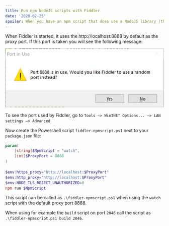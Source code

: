 ```yaml
---
title: Run npm NodeJS scripts with Fiddler
date: '2020-02-25'
spoiler: When you have an npm script that does use a NodeJS library (through gulp for example) that does web request that you want to monitor with Fiddler, checkout this simple script!
---
```


When Fiddler is started, it uses the http://localhost:8888 by default as the proxy port. If this port is taken you will see the following message:

![](fiddler-with-powershell-and-npm-nodejs-scripts/Fiddler-Port&#32;in&#32;Use.png)

To see the port used by Fiddler, go to `Tools –> WinINET Options... –> LAN settings –> Advanced`

Now create the Powershell script `fiddler-npmscript.ps1` next to your `package.json` file:

```powershell
param(
    [string]$NpmScript = "watch", 
    [int]$ProxyPort = 8888
)

$env:https_proxy="http://localhost:$ProxyPort"
$env:http_proxy="http://localhost:$ProxyPort"
$env:NODE_TLS_REJECT_UNAUTHORIZED=0
npm run $NpmScript
```

This script can be called as `.\fiddler-npmscript.ps1` when using the `watch` script with the default proxy port 8888.

When using for example the `build` script on port `2046` call the script as `.\fiddler-npmscript.ps1 build 2046`.